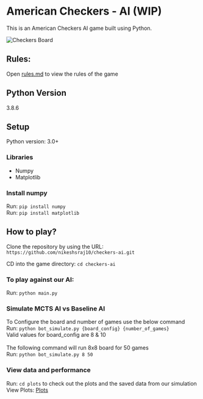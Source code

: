 # American Checkers - AI (WIP)

This is an American Checkers AI game built using Python.

  ![Checkers Board](https://github.com/nikeshsraj10/checkers-ai/blob/main/images/board.PNG)
## Rules:
Open [rules.md](./rules.md) to view the rules of the game


## Python Version 

3.8.6

## Setup
  Python version: 3.0+
  ### Libraries
  - Numpy
  - Matplotlib

  ### Install numpy
  Run: `pip install numpy` <br/>
  Run: `pip install matplotlib`

## How to play?

Clone the repository by using the URL: `https://github.com/nikeshsraj10/checkers-ai.git`

CD into the game directory: `cd checkers-ai`

### To play against our AI:
Run: `python main.py`

### Simulate MCTS AI vs Baseline AI
To Configure the board and number of games use the below command <br/>
Run: `python bot_simulate.py {board_config} {number_of_games}` <br/>
Valid values for board_config are 8 & 10 <br/> <br/>
The following command will run 8x8 board for 50 games <br/>
Run: `python bot_simulate.py 8 50` <br/>

### View data and performance

Run: `cd plots` to check out the plots and the saved data from our simulation <br/>
View Plots:  [Plots](/plots)


